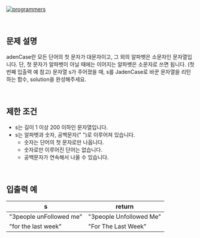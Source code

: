 [![programmers](https://user-images.githubusercontent.com/69426184/209522553-bab40080-50ba-4743-86a3-f6198bff3974.png)](https://school.programmers.co.kr/learn/courses/30/lessons/12951)

<br/>

## 문제 설명

adenCase란 모든 단어의 첫 문자가 대문자이고, 그 외의 알파벳은 소문자인 문자열입니다. 단, 첫 문자가 알파벳이 아닐 때에는 이어지는 알파벳은 소문자로 쓰면 됩니다. (첫 번째 입출력 예 참고)
문자열 s가 주어졌을 때, s를 JadenCase로 바꾼 문자열을 리턴하는 함수, solution을 완성해주세요.

<br/>

## 제한 조건

-   s는 길이 1 이상 200 이하인 문자열입니다.
-   s는 알파벳과 숫자, 공백문자(" ")로 이루어져 있습니다.
    -   숫자는 단어의 첫 문자로만 나옵니다.
    -   숫자로만 이루어진 단어는 없습니다.
    -   공백문자가 연속해서 나올 수 있습니다.

<br/>

## 입출력 예

| s                       | return                  |
| ----------------------- | ----------------------- |
| "3people unFollowed me" | "3people Unfollowed Me" |
| "for the last week"     | "For The Last Week"     |
